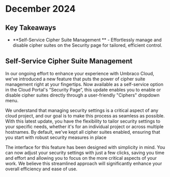 # December 2024

## Key Takeaways

* **Self-Service Cipher Suite Management **  - Effortlessly manage and disable cipher suites on the Security page for tailored, efficient control.

## Self-Service Cipher Suite Management 
In our ongoing effort to enhance your experience with Umbraco Cloud, we've introduced a new feature that puts the power of cipher suite management right at your fingertips. Now available as a self-service option in the Cloud Portal's “Security Page”, this update enables you to enable or disable cipher suites directly through a user-friendly "Ciphers" dropdown menu.

We understand that managing security settings is a critical aspect of any cloud project, and our goal is to make this process as seamless as possible. With this latest update, you have the flexibility to tailor security settings to your specific needs, whether it's for an individual project or across multiple hostnames. By default, we've kept all cipher suites enabled, ensuring that you start with robust security measures in place



The interface for this feature has been designed with simplicity in mind. You can now adjust your security settings with just a few clicks, saving you time and effort and allowing you to focus on the more critical aspects of your work. We believe this streamlined approach will significantly enhance your overall efficiency and ease of use.
